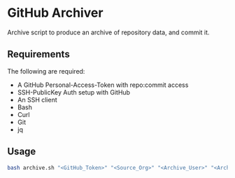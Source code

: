 # GitHub Archiver

Archive script to produce an archive of repository data, and commit it.

## Requirements

The following are required:

- A GitHub Personal-Access-Token with repo:commit access
- SSH-PublicKey Auth setup with GitHub
- An SSH client
- Bash
- Curl
- Git
- jq

## Usage

```bash
bash archive.sh "<GitHub_Token>" "<Source_Org>" "<Archive_User>" "<Archive_Repo>"
```
